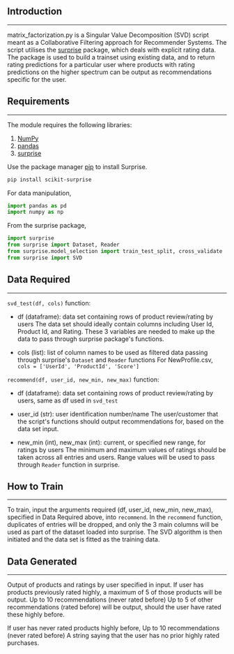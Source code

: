 ## Introduction
------------
matrix_factorization.py is a Singular Value Decomposition (SVD) script meant as a Collaborative Filtering approach for Recommender Systems. The script utilises the [surprise](http://surpriselib.com/) package, which deals with explicit rating data. The package is used to build a trainset using existing data, and to return rating predictions for a particular user where products with rating predictions on the higher spectrum can be output as recommendations specific for the user. 


## Requirements
------------
The module requires the following libraries:

1. [NumPy](https://numpy.org/)
2. [pandas](https://pandas.pydata.org/)
3. [surprise](http://surpriselib.com/)

Use the package manager [pip](https://pip.pypa.io/en/stable/) to install Surprise.
```bash
pip install scikit-surprise
```

For data manipulation, 
```python
import pandas as pd
import numpy as np
```
From the surprise package, 
```python
import surprise
from surprise import Dataset, Reader
from surprise.model_selection import train_test_split, cross_validate
from surprise import SVD
```


## Data Required
------------
`svd_test(df, cols)` function:

- df (dataframe): data set containing rows of product review/rating by users
The data set should ideally contain columns including User Id, Product Id, and Rating.
These 3 variables are needed to make up the data to pass through surprise package's functions.

- cols (list): list of column names to be used as filtered data passing through surprise's `Dataset` and `Reader` functions
For NewProfile.csv, `cols = ['UserId', 'ProductId', 'Score']`

`recommend(df, user_id, new_min, new_max)` function:

- df (dataframe): data set containing rows of product review/rating by users, same as df used in `svd_test`

- user_id (str): user identification number/name
The user/customer that the script's functions should output recommendations for, based on the data set input.

- new_min (int), new_max (int): current, or specified new range, for ratings by users
The minimum and maximum values of ratings should be taken across all entries and users. 
Range values will be used to pass through `Reader` function in surprise.


## How to Train
------------
To train, input the arguments required (df, user_id, new_min, new_max), specified in Data Required above, into `recommend`.
In the `recommend` function, duplicates of entries will be dropped, and only the 3 main columns will be used as part of the dataset loaded into surprise.
The SVD algorithm is then initiated and the data set is fitted as the training data. 


## Data Generated 
------------
Output of products and ratings by user specified in input. 
If user has products previously rated highly, a maximum of 5 of those products will be output.
Up to 10 recommendations (never rated before)
Up to 5 of other recommendations  (rated before) will be output, should the user have rated these highly before. 

If user has never rated products highly before, 
Up to 10 recommendations (never rated before)
A string saying that the user has no prior highly rated purchases.

